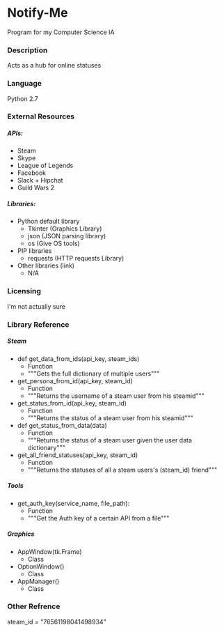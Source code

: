 Notify-Me
=========
Program for my Computer Science IA

### Description
Acts as a hub for online statuses

### Language
Python 2.7

### External Resources
##### APIs:
- Steam
- Skype
- League of Legends
- Facebook
- Slack + Hipchat
- Guild Wars 2

##### Libraries:
- Python default library
	- Tkinter (Graphics Library)
	- json (JSON parsing library)
	- os (Give OS tools)
- PIP libraries
	- requests (HTTP requests Library)
- Other libraries (link)
	- N/A

### Licensing
I'm not actually sure

### Library Reference
##### Steam
- def get_data_from_ids(api_key, steam_ids)
	- Function
    - """Gets the full dictionary of multiple users"""
- get_persona_from_id(api_key, steam_id)
	- Function
	- """Returns the username of a steam user from his steamid"""
- get_status_from_id(api_key, steam_id)
	- Function
	- """Returns the status of a steam user from his steamid"""
- def get_status_from_data(data)
	- Function
    - """Returns the status of a steam user given the user data dictionary"""
- get_all_friend_statuses(api_key, steam_id)
	- Function
	- """Returns the statuses of all a steam users's (steam_id) friend"""

##### Tools
- get_auth_key(service_name, file_path):
	- Function
	- """Get the Auth key of a certain API from a file"""

##### Graphics
- AppWindow(tk.Frame)
	- Class
- OptionWindow()
	- Class
- AppManager()
	- Class

### Other Refrence
steam_id = "76561198041498934"
